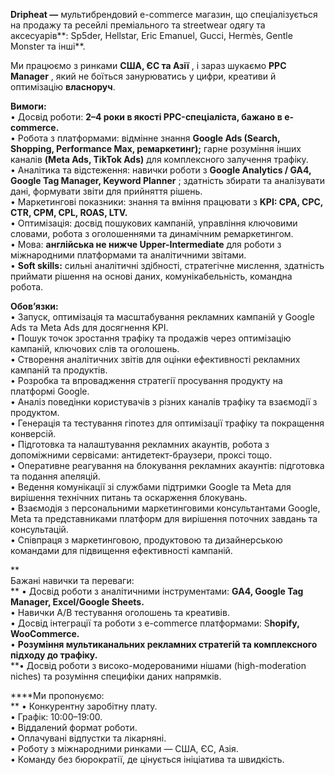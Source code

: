 **Dripheat —** мультибрендовий e-commerce магазин, що спеціалізується на
продажу та ресейлі преміального та streetwear одягу та аксесуарів**: Sp5der,
Hellstar, Eric Emanuel, Gucci, Hermès, Gentle Monster та інші**.

Ми працюємо з ринками **США, ЄС та Азії** , і зараз шукаємо **PPC Manager** ,
який не боїться занурюватись у цифри, креативи й оптимізацію **власноруч**.  
  
**Вимоги:**  
• Досвід роботи: **2–4 роки в якості PPC-спеціаліста, бажано в e-commerce.**  
• Робота з платформами: відмінне знання **Google Ads (Search, Shopping,
Performance Max, ремаркетинг);** гарне розуміння інших каналів **(Meta Ads,
TikTok Ads)** для комплексного залучення трафіку.  
• Аналітика та відстеження: навички роботи з **Google Analytics / GA4, Google
Tag Manager, Keyword Planner** ; здатність збирати та аналізувати дані,
формувати звіти для прийняття рішень.  
• Маркетингові показники: знання та вміння працювати з **KPI: CPA, CPC, CTR,
CPM, CPL, ROAS, LTV.**  
• Оптимізація: досвід пошукових кампаній, управління ключовими словами, робота
з оголошеннями та динамічним ремаркетингом.  
• Мова: **англійська не нижче Upper-Intermediate** для роботи з міжнародними
платформами та аналітичними звітами.  
• **Soft skills:** сильні аналітичні здібності, стратегічне мислення,
здатність приймати рішення на основі даних, комунікабельність, командна
робота.

  
**Обов’язки:**  
• Запуск, оптимізація та масштабування рекламних кампаній у Google Ads та Meta
Ads для досягнення KPI.  
• Пошук точок зростання трафіку та продажів через оптимізацію кампаній,
ключових слів та оголошень.  
• Створення аналітичних звітів для оцінки ефективності рекламних кампаній та
продуктів.  
• Розробка та впровадження стратегії просування продукту на платформі Google.  
• Аналіз поведінки користувачів з різних каналів трафіку та взаємодії з
продуктом.  
• Генерація та тестування гіпотез для оптимізації трафіку та покращення
конверсій.  
• Підготовка та налаштування рекламних акаунтів, робота з допоміжними
сервісами: антидетект-браузери, проксі тощо.  
• Оперативне реагування на блокування рекламних акаунтів: підготовка та
подання апеляцій.  
• Ведення комунікації зі службами підтримки Google та Meta для вирішення
технічних питань та оскарження блокувань.  
• Взаємодія з персональними маркетинговими консультантами Google, Meta та
представниками платформ для вирішення поточних завдань та консультацій.  
• Співпраця з маркетинговою, продуктовою та дизайнерською командами для
підвищення ефективності кампаній.

**  
Бажані навички та переваги:  
** • Досвід роботи з аналітичними інструментами: **GA4, Google Tag Manager,
Excel/Google Sheets.**  
• Навички A/B тестування оголошень та креативів.  
• Досвід інтеграції та роботи з e-commerce платформами: S**hopify,
WooCommerce.**  
• **Розуміння мультиканальних рекламних стратегій та комплексного підходу до
трафіку.**  
**• Досвід роботи з високо-модерованими нішами (high-moderation niches) та
розуміння специфіки даних напрямків.  
  
  
****Ми пропонуємо:  
** • Конкурентну заробітну плату.  
• Графік: 10:00–19:00.  
• Віддалений формат роботи.  
• Оплачувані відпустки та лікарняні.  
• Роботу з міжнародними ринками — США, ЄС, Азія.  
• Команду без бюрократії, де цінується ініціатива та швидкість.